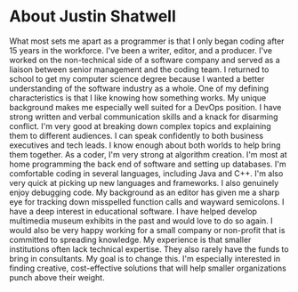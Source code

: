 # About Justin Shatwell
What most sets me apart as a programmer is that I only began coding after 15 years in the workforce. I've been a writer, editor, and a producer. I've worked on the non-technical side of a software company and served as a liaison between senior management and the coding team. I returned to school to get my computer science degree because I wanted a better understanding of the software industry as a whole. One of my defining characteristics is that I like knowing how something works.
	My unique background makes me especially well suited for a DevOps position. I have strong written and verbal communication skills and a knack for disarming conflict. I'm very good at breaking down complex topics and explaining them to different audiences. I can speak confidently to both business executives and tech leads. I know enough about both worlds to help bring them together.
	As a coder, I'm very strong at algorithm creation. I'm most at home programming the back end of software and setting up databases. I'm comfortable coding in several languages, including Java and C++. I'm also very quick at picking up new languages and frameworks. I also genuinely enjoy debugging code. My background as an editor has given me a sharp eye for tracking down misspelled function calls and wayward semicolons.
	I have a deep interest in educational software. I have helped develop multimedia museum exhibits in the past and would love to do so again. I would also be very happy working for a small company or non-profit that is committed to spreading knowledge. 
	My experience is that smaller institutions often lack technical expertise. They also rarely have the funds to bring in consultants. My goal is to change this. I'm especially interested in finding creative, cost-effective solutions that will help smaller organizations punch above their weight. 
